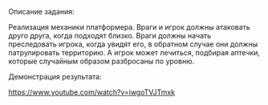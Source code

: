 Описание задания:

Реализация механики платформера. Враги и игрок должны атаковать друго друга, когда подходят близко.
Враги должны начать преследовать игрока, когда увидят его, в обратном случае они должны патрулировать территорию. 
А игрок может лечиться, подбирая аптечки, которые случайным образом разбросаны по уровню.

Демонстрация результата:

https://www.youtube.com/watch?v=iwgoTVJTmxk
